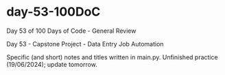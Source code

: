 # day-53-100DoC
Day 53 of 100 Days of Code - General Review

Day 53 - Capstone Project - Data Entry Job Automation

Specific (and short) notes and titles written in main.py. 
  Unfinished practice (19/06/2024); update tomorrow.
